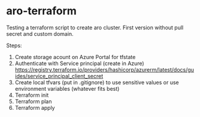 # aro-terraform
Testing a terraform script to create aro cluster.
First version without pull secret and custom domain. 

Steps:
1. Create storage acount on Azure Portal for tfstate 
2. Authenticate with Service principal (create in Azure) https://registry.terraform.io/providers/hashicorp/azurerm/latest/docs/guides/service_principal_client_secret
3. Create local tfvars (put in .gitignore) to use sensitive values or use environment variables (whatever fits best)
4. Terraform init
5. Terraform plan 
6. Terraform apply
